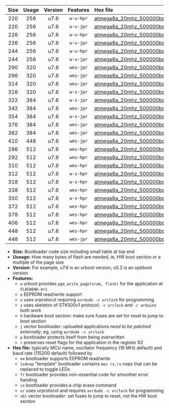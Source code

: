 |Size|Usage|Version|Features|Hex file|
|:-:|:-:|:-:|:-:|:--|
|220|256|u7.6|`w-u-hpr`|[atmega8a_20mhz_500000bps_ur.hex](https://raw.githubusercontent.com/stefanrueger/urboot/main//atmega8a_20mhz_500000bps_ur.hex)|
|220|256|u7.6|`w-u-jpr`|[atmega8a_20mhz_500000bps_ur_vbl.hex](https://raw.githubusercontent.com/stefanrueger/urboot/main//atmega8a_20mhz_500000bps_ur_vbl.hex)|
|226|256|u7.6|`w-u-hpr`|[atmega8a_20mhz_500000bps_lednop_ur.hex](https://raw.githubusercontent.com/stefanrueger/urboot/main//atmega8a_20mhz_500000bps_lednop_ur.hex)|
|226|256|u7.6|`w-u-jpr`|[atmega8a_20mhz_500000bps_lednop_ur_vbl.hex](https://raw.githubusercontent.com/stefanrueger/urboot/main//atmega8a_20mhz_500000bps_lednop_ur_vbl.hex)|
|244|256|u7.6|`w-u-hpr`|[atmega8a_20mhz_500000bps_lednop_fr_ur.hex](https://raw.githubusercontent.com/stefanrueger/urboot/main//atmega8a_20mhz_500000bps_lednop_fr_ur.hex)|
|244|256|u7.6|`w-u-jpr`|[atmega8a_20mhz_500000bps_lednop_fr_ur_vbl.hex](https://raw.githubusercontent.com/stefanrueger/urboot/main//atmega8a_20mhz_500000bps_lednop_fr_ur_vbl.hex)|
|290|320|u7.6|`weu-jpr`|[atmega8a_20mhz_500000bps_ee_ur_vbl.hex](https://raw.githubusercontent.com/stefanrueger/urboot/main//atmega8a_20mhz_500000bps_ee_ur_vbl.hex)|
|296|320|u7.6|`weu-jpr`|[atmega8a_20mhz_500000bps_ee_lednop_ur_vbl.hex](https://raw.githubusercontent.com/stefanrueger/urboot/main//atmega8a_20mhz_500000bps_ee_lednop_ur_vbl.hex)|
|314|320|u7.6|`weu-jpr`|[atmega8a_20mhz_500000bps_ee_lednop_fr_ur_vbl.hex](https://raw.githubusercontent.com/stefanrueger/urboot/main//atmega8a_20mhz_500000bps_ee_lednop_fr_ur_vbl.hex)|
|316|320|u7.6|`w-s-jpr`|[atmega8a_20mhz_500000bps_vbl.hex](https://raw.githubusercontent.com/stefanrueger/urboot/main//atmega8a_20mhz_500000bps_vbl.hex)|
|322|384|u7.6|`w-s-jpr`|[atmega8a_20mhz_500000bps_lednop_vbl.hex](https://raw.githubusercontent.com/stefanrueger/urboot/main//atmega8a_20mhz_500000bps_lednop_vbl.hex)|
|342|384|u7.6|`weu-jpr`|[atmega8a_20mhz_500000bps_ee_lednop_fr_ce_ur_vbl.hex](https://raw.githubusercontent.com/stefanrueger/urboot/main//atmega8a_20mhz_500000bps_ee_lednop_fr_ce_ur_vbl.hex)|
|354|384|u7.6|`w-s-jpr`|[atmega8a_20mhz_500000bps_lednop_fr_vbl.hex](https://raw.githubusercontent.com/stefanrueger/urboot/main//atmega8a_20mhz_500000bps_lednop_fr_vbl.hex)|
|376|384|u7.6|`wes-jpr`|[atmega8a_20mhz_500000bps_ee_vbl.hex](https://raw.githubusercontent.com/stefanrueger/urboot/main//atmega8a_20mhz_500000bps_ee_vbl.hex)|
|382|384|u7.6|`wes-jpr`|[atmega8a_20mhz_500000bps_ee_lednop_vbl.hex](https://raw.githubusercontent.com/stefanrueger/urboot/main//atmega8a_20mhz_500000bps_ee_lednop_vbl.hex)|
|410|448|u7.6|`wes-jpr`|[atmega8a_20mhz_500000bps_ee_lednop_fr_vbl.hex](https://raw.githubusercontent.com/stefanrueger/urboot/main//atmega8a_20mhz_500000bps_ee_lednop_fr_vbl.hex)|
|286|512|u7.6|`weu-hpr`|[atmega8a_20mhz_500000bps_ee_ur.hex](https://raw.githubusercontent.com/stefanrueger/urboot/main//atmega8a_20mhz_500000bps_ee_ur.hex)|
|292|512|u7.6|`weu-hpr`|[atmega8a_20mhz_500000bps_ee_lednop_ur.hex](https://raw.githubusercontent.com/stefanrueger/urboot/main//atmega8a_20mhz_500000bps_ee_lednop_ur.hex)|
|310|512|u7.6|`weu-hpr`|[atmega8a_20mhz_500000bps_ee_lednop_fr_ur.hex](https://raw.githubusercontent.com/stefanrueger/urboot/main//atmega8a_20mhz_500000bps_ee_lednop_fr_ur.hex)|
|312|512|u7.6|`w-s-hpr`|[atmega8a_20mhz_500000bps.hex](https://raw.githubusercontent.com/stefanrueger/urboot/main//atmega8a_20mhz_500000bps.hex)|
|318|512|u7.6|`w-s-hpr`|[atmega8a_20mhz_500000bps_lednop.hex](https://raw.githubusercontent.com/stefanrueger/urboot/main//atmega8a_20mhz_500000bps_lednop.hex)|
|338|512|u7.6|`weu-hpr`|[atmega8a_20mhz_500000bps_ee_lednop_fr_ce_ur.hex](https://raw.githubusercontent.com/stefanrueger/urboot/main//atmega8a_20mhz_500000bps_ee_lednop_fr_ce_ur.hex)|
|350|512|u7.6|`w-s-hpr`|[atmega8a_20mhz_500000bps_lednop_fr.hex](https://raw.githubusercontent.com/stefanrueger/urboot/main//atmega8a_20mhz_500000bps_lednop_fr.hex)|
|372|512|u7.6|`wes-hpr`|[atmega8a_20mhz_500000bps_ee.hex](https://raw.githubusercontent.com/stefanrueger/urboot/main//atmega8a_20mhz_500000bps_ee.hex)|
|378|512|u7.6|`wes-hpr`|[atmega8a_20mhz_500000bps_ee_lednop.hex](https://raw.githubusercontent.com/stefanrueger/urboot/main//atmega8a_20mhz_500000bps_ee_lednop.hex)|
|406|512|u7.6|`wes-hpr`|[atmega8a_20mhz_500000bps_ee_lednop_fr.hex](https://raw.githubusercontent.com/stefanrueger/urboot/main//atmega8a_20mhz_500000bps_ee_lednop_fr.hex)|
|448|512|u7.6|`wes-hpr`|[atmega8a_20mhz_500000bps_ee_lednop_fr_ce.hex](https://raw.githubusercontent.com/stefanrueger/urboot/main//atmega8a_20mhz_500000bps_ee_lednop_fr_ce.hex)|
|448|512|u7.6|`wes-jpr`|[atmega8a_20mhz_500000bps_ee_lednop_fr_ce_vbl.hex](https://raw.githubusercontent.com/stefanrueger/urboot/main//atmega8a_20mhz_500000bps_ee_lednop_fr_ce_vbl.hex)|

- **Size:** Bootloader code size including small table at top end
- **Useage:** How many bytes of flash are needed, ie, HW boot section or a multiple of the page size
- **Version:** For example, u7.6 is an urboot version, o5.2 is an optiboot version
- **Features:**
  + `w` urboot provides `pgm_write_page(sram, flash)` for the application at `FLASHEND-4+1`
  + `e` EEPROM read/write support
  + `u` uses urprotocol requiring `avrdude -c urclock` for programming
  + `s` uses skeleton of STK500v1 protocol; `-c urclock` and `-c arduino` both work
  + `h` hardware boot section: make sure fuses are set for reset to jump to boot section
  + `j` vector bootloader: uploaded applications *need to be patched externally*, eg, using `avrdude -c urclock`
  + `p` bootloader protects itself from being overwritten
  + `r` preserves reset flags for the application in the register R2
- **Hex file:** typically MCU name, oscillator frequency (16 MHz default) and baud rate (115200 default) followed by
  + `ee` bootloader supports EEPROM read/write
  + `lednop` "template" bootloader contains `mov rx,rx` nops that can be replaced to toggle LEDs
  + `fr` bootloader provides non-essential code for smoother error handing
  + `ce` bootloader provides a chip erase command
  + `ur` uses urprotocol and requires `avrdude -c urclock` for programming
  + `vbl` vector bootloader: set fuses to jump to reset, not the HW boot section
